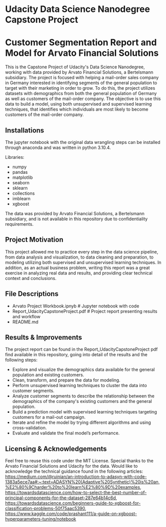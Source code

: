 # Udacity Data Science Nanodegree Capstone Project

# Customer Segmentation Report and Model for Arvato Financial Solutions

This is the Capstone Project of Udacity's Data Science Nanodegree, working with data provided by Arvato Financial Solutions, a Bertelsmann subsidiary.
The project is focused with helping a mail-order sales company in Germany interested in identifying segments of the general population to target with their marketing in order to grow. To do this, the project utilizes datasets with demographics from both the general population of Germany as well as customers of the mail-order company. The objective is to use this data to build a model, using both unsupervised and supervised learning techniques, that identifies which individuals are most likely to become customers of the mail-order company.

## Installations
The jupyter notebook with the original data wrangling steps can be installed through anaconda and was written in python 3.10.4.

Libraries:
- numpy
- pandas
- matplotlib
- seaborn
- sklearn
- collections
- imblearn
- xgboost

The data was provided by Arvato Financial Solutions, a Bertelsmann subsidiary, and is not available in this repository due to confidentiality requirements.

## Project Motivation

This project allowed me to practice every step in the data science pipeline, from data analysis and visualization, to data cleaning and preparation, to modeling utilizing both supervised and unsupervised learning techniques. In addition, as an actual business problem, writing this report was a great exercise in analyzing real data and results, and providing clear technical context and conclusions.

## File Descriptions

- Arvato Project Workbook.ipnyb # Jupyter notebook with code
- Report_UdacityCapstoneProject.pdf # Project report presenting results and workflow
- README.md

## Results & Improvements

The project report can be found in the Report_UdacityCapstoneProject pdf find available in this repository, going into detail of the results and the following steps:
- Explore and visualize the demographics data available for the general population and existing customers.
- Clean, transform, and prepare the data for modeling.
- Perform unsupervised learning techniques to cluster the data into customer segments.
- Analyze customer segments to describe the relationship between the demographics of the company's existing customers and the general population.
- Build a prediction model with supervised learning techniques targeting customers for a mail-out campaign.
- Iterate and refine the model by trying different algorithms and using cross-validation.
- Evaluate and validate the final model’s performance.

## Licensing & Acknowledgements
Feel free to reuse this code under the MIT License. Special thanks to the Arvato Financial Solutions and Udacity for the data. Would like to acknowledge the technical guidance found in the following articles: https://medium.com/@ruinian/an-introduction-to-adasyn-with-code-1383a5ece7aa#:~:text=ADASYN%20(Adaptive%20Synthetic)%20is%20an,%E2%80%9Charder%20to%20learn%E2%80%9D%20examples, https://towardsdatascience.com/how-to-select-the-best-number-of-principal-components-for-the-dataset-287e64b14c6d, https://towardsdatascience.com/beginners-guide-to-xgboost-for-classification-problems-50f75aac5390, https://www.kaggle.com/code/prashant111/a-guide-on-xgboost-hyperparameters-tuning/notebook


